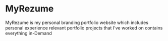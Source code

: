 # MyRezume
MyRezume is my personal branding portfolio website
which includes personal experience
relevant portfolio projects that I've worked on
contains everything in-Demand 
